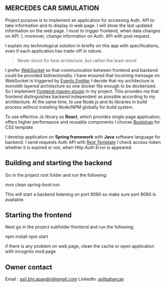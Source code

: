 ## MERCEDES CAR SIMULATION

Project purpose is to implement an application for accessing Auth. API to take information and to display in web page.
I will show the last updated information on the web page. I must to trigger frontend, when data changes on API.
I; moreover, change information on Auth. API with post request.

I explain my technological solution in briefly on this app with specifications, even if each application has trade-off in nature.

>Never shoot for best arcitecture ,but rather the least worst

I prefer [WebSocket](https://developer.mozilla.org/en-US/docs/Web/API/WebSockets_API) so that communication between frontend and backend could be provided bidirectionally.
I have ensured that incoming message on WebSocket is triggered by [Events Emitter](https://www.npmjs.com/package/events)
I decide that my architecture is monolith layered architecture so one docker file enough to be dockerized.
So I implement [frontend-maven-plugin](https://github.com/eirslett/frontend-maven-plugin) in my project.
This provides me that frontend distinguishes backend independent as possible according to my architecture.
At the same time, to use Node.js and its libraries in build process without installing Node/NPM globally for build system.

To use effective Js library as **React**, which provides single page application, offers higher performance and reusable components
I choose  [Bootstrap](https://getbootstrap.com/) for CSS template.

I develop application on **Spring framework** with **Java** software language for backend. I send requests Auth API with [Rest Template](https://docs.spring.io/spring-framework/docs/current/javadoc-api/org/springframework/web/client/RestTemplate.html)
I check access-token whether it is expired or not, when Http Auth Error is appeared.

## Building and starting the backend

Go in the project root folder and run the following:

mvn clean spring-boot:run

This will start a backend listening on port 8080 so make sure port 8080 is available.


## Starting the frontend
Next go in the project subfolder frontend and run the following:

npm install
npm start

if there is any problem on web page, clean the cache or open application with incognito mod page

## Owner contact
Email : [asli.bhr.apaydin@gmail.com](mailto:asli.bhr.apaydin@gmail.com)
LinkedIn: [aslibaharcay](https://www.linkedin.com/in/asl%C4%B1-bahar-%C3%A7ay-7b0b7779/)
